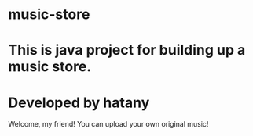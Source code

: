 # music-store
# This is java project for building up a music store. 
# Developed by hatany
Welcome, my friend! You can upload your own original music!
